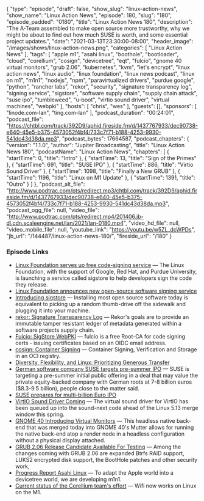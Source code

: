 {
  "type": "episode",
  "draft": false,
  "show_slug": "linux-action-news",
  "show_name": "Linux Action News",
  "episode": 180,
  "slug": "180",
  "episode_padded": "0180",
  "title": "Linux Action News 180",
  "description": "The A-Team assembled to make open source more trustworthy, why we might be about to find out how much SUSE is worth, and some essential project updates.",
  "date": "2021-03-13T23:30:00-08:00",
  "header_image": "/images/shows/linux-action-news.png",
  "categories": [
    "Linux Action News"
  ],
  "tags": [
    "apple m1",
    "asahi linux",
    "boothole",
    "bootloader",
    "cloud",
    "corellium",
    "cosign",
    "devicetree",
    "eqt",
    "fulcio",
    "gnome 40 virtual monitors",
    "grub 2.06",
    "kubernetes",
    "kvm",
    "let's encrypt",
    "linux action news",
    "linux audio",
    "linux foundation",
    "linux news podcast",
    "linux on m1",
    "m1n1",
    "nodejs",
    "npm",
    "paravirtualized drivers",
    "purdue google",
    "python",
    "rancher labs",
    "rekor",
    "security",
    "signature transparency log",
    "signing service",
    "sigstore",
    "software supply chain",
    "supply chain attack",
    "suse ipo",
    "tumbleweed",
    "u-boot",
    "virtio sound driver",
    "virtual machines",
    "webpki"
  ],
  "hosts": [
    "chris",
    "wes"
  ],
  "guests": [],
  "sponsors": [
    "linode.com-lan",
    "ting.com-lan"
  ],
  "podcast_duration": "00:24:01",
  "podcast_file": "https://chtbl.com/track/392D9/aphid.fireside.fm/d/1437767933/dec90738-e640-45e5-b375-4573052f4bf4/733c7f71-b188-4253-9930-541dc43d38da.mp3",
  "podcast_bytes": 17664587,
  "podcast_chapters": {
    "version": "1.1.0",
    "author": "Jupiter Broadcasting",
    "title": "Linux Action News 180",
    "podcastName": "Linux Action News",
    "chapters": [
      {
        "startTime": 0,
        "title": "Intro"
      },
      {
        "startTime": 13,
        "title": "Sign of the Primes"
      },
      {
        "startTime": 691,
        "title": "SUSE IPO"
      },
      {
        "startTime": 886,
        "title": "Virtio Sound Driver"
      },
      {
        "startTime": 1098,
        "title": "Finally a New GRUB"
      },
      {
        "startTime": 1196,
        "title": "Linux on M1 Update"
      },
      {
        "startTime": 1391,
        "title": "Outro"
      }
    ]
  },
  "podcast_alt_file": "http://www.podtrac.com/pts/redirect.mp3/chtbl.com/track/392D9/aphid.fireside.fm/d/1437767933/dec90738-e640-45e5-b375-4573052f4bf4/733c7f71-b188-4253-9930-541dc43d38da.mp3",
  "podcast_ogg_file": null,
  "video_file": "http://www.podtrac.com/pts/redirect.mp4/201406.jb-dl.cdn.scaleengine.net/lan/2021/lan-0180.mp4",
  "video_hd_file": null,
  "video_mobile_file": null,
  "youtube_link": "https://youtu.be/w5ZL_dcWPDs",
  "jb_url": "/144487/linux-action-news-180/",
  "fireside_url": "/180"
}


### Episode Links

  * [Linux Foundation serves up free code-signing service](https://www.theregister.com/2021/03/09/sign_of_the_primes_linux/ "Linux Foundation serves up free code-signing service") — The Linux Foundation, with the support of Google, Red Hat, and Purdue University, is launching a service called sigstore to help developers sign the code they release.
  * [Linux Foundation announces new open-source software signing service](https://www.zdnet.com/article/linux-foundation-announces-new-open-source-software-signing-service/#ftag=RSSbaffb68 "Linux Foundation announces new open-source software signing service")
  * [Introducing sigstore](https://security.googleblog.com/2021/03/introducing-sigstore-easy-code-signing.html "Introducing sigstore") — Installing most open source software today is equivalent to picking up a random thumb-drive off the sidewalk and plugging it into your machine.
  * [rekor: Signature Transparency Log](https://github.com/sigstore/rekor "rekor: Signature Transparency Log") — Rekor's goals are to provide an immutable tamper resistant ledger of metadata generated within a software projects supply chain.
  * [Fulcio: SigStore WebPKI](https://github.com/sigstore/fulcio "Fulcio: SigStore WebPKI") — fulcio is a free Root-CA for code signing certs - issuing certificates based on an OIDC email address.
  * [cosign: Container Signing](https://github.com/sigstore/cosign "cosign: Container Signing") — Container Signing, Verification and Storage in an OCI registry.
  * [Diversity, Flexibility, and Linux: Prioritizing Generous Transfer](https://www.linode.com/blog/networking/diversity-flexibility-and-linux-prioritizing-generous-transfer/ "Diversity, Flexibility, and Linux: Prioritizing Generous Transfer")
  * [German software company SUSE targets pre-summer IPO](https://www.reuters.com/article/idUSKBN2B12AD "German software company SUSE targets pre-summer IPO") — SUSE is targeting a pre-summer initial public offering in a deal that may value the private equity-backed company with German roots at 7-8 billion euros ($8.3-9.5 billion), people close to the matter said.
  * [SUSE prepares for multi-billion Euro IPO](https://www.zdnet.com/article/suse-prepares-for-multi-billion-euro-ipo/ "SUSE prepares for multi-billion Euro IPO")
  * [VirtIO Sound Driver Coming](https://www.phoronix.com/scan.php?page=news_item&px=VirtIO-Sound-Driver-Linux-5.13 "VirtIO Sound Driver Coming") — The virtual sound driver for VirtIO has been queued up into the sound-next code ahead of the Linux 5.13 merge window this spring.
  * [GNOME 40 Introducing Virtual Monitors](https://www.phoronix.com/scan.php?page=news_item&px=GNOME-40-Headless-Virtual "GNOME 40 Introducing Virtual Monitors") — This headless native back-end that was merged today into GNOME 40's Mutter allows for running the native back-end atop a render node in a headless configuration without a physical display attached.
  * [GRUB 2.06 Release Candidate Available For Testing](https://www.phoronix.com/scan.php?page=news_item&px=GRUB-2.06-RC1 "GRUB 2.06 Release Candidate Available For Testing") — Among the changes coming with GRUB 2.06 are expanded Btrfs RAID support, LUKS2 encrypted disk support, the BootHole patches and other security work,
  * [Progress Report Asahi Linux](https://asahilinux.org/2021/03/progress-report-january-february-2021/ "Progress Report Asahi Linux") — To adapt the Apple world into a devicetree world, we are developing m1n1.
  * [Current status of the Corellium team's effort](https://twitter.com/cmwdotme/status/1355660127433535490 "Current status of the Corellium team's effort") — Wifi now works on Linux on the M1.


